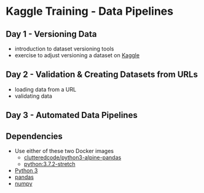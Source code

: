 # Kaggle Training - Data Pipelines

## Day 1 - Versioning Data

  * introduction to dataset versioning tools
  * exercise to adjust versioning a dataset on [Kaggle](https://www.kaggle.com/)

## Day 2 - Validation & Creating Datasets from URLs

  * loading data from a URL
  * validating data

## Day 3 - Automated Data Pipelines


## Dependencies

  * Use either of these two Docker images
    * [clutteredcode/python3-alpine-pandas](https://hub.docker.com/r/clutteredcode/python3-alpine-pandas)
    * [python:3.7.2-stretch](https://hub.docker.com/_/python)
  * [Python 3](https://python.org)
  * [pandas](https://pandas.pydata.org)
  * [numpy](http://www.numpy.org)
